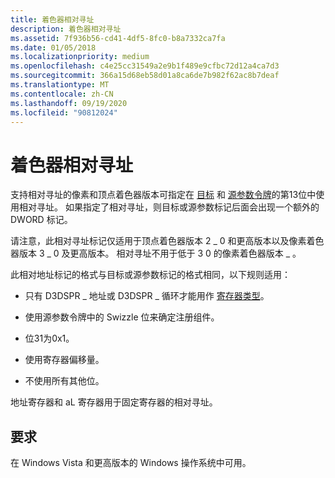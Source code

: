 ```yaml
---
title: 着色器相对寻址
description: 着色器相对寻址
ms.assetid: 7f936b56-cd41-4df5-8fc0-b8a7332ca7fa
ms.date: 01/05/2018
ms.localizationpriority: medium
ms.openlocfilehash: c4e25cc31549a2e9b1f489e9cfbc72d12a4ca7d3
ms.sourcegitcommit: 366a15d68eb58d01a8ca6de7b982f62ac8b7deaf
ms.translationtype: MT
ms.contentlocale: zh-CN
ms.lasthandoff: 09/19/2020
ms.locfileid: "90812024"
---
```

# <a name="shader-relative-addressing"></a>着色器相对寻址

支持相对寻址的像素和顶点着色器版本可指定在 [目标](destination-parameter-token.md) 和 [源参数令牌](source-parameter-token.md)的第13位中使用相对寻址。 如果指定了相对寻址，则目标或源参数标记后面会出现一个额外的 DWORD 标记。

请注意，此相对寻址标记仅适用于顶点着色器版本 2 \_ 0 和更高版本以及像素着色器版本 3 \_ 0 及更高版本。 相对寻址不用于低于 3 0 的像素着色器版本 \_ 。

此相对地址标记的格式与目标或源参数标记的格式相同，以下规则适用：

-   只有 D3DSPR \_ 地址或 D3DSPR \_ 循环才能用作 [寄存器类型](/windows-hardware/drivers/ddi/d3d9types/ne-d3d9types-_d3dshader_param_register_type)。

-   使用源参数令牌中的 Swizzle 位来确定注册组件。

-   位31为0x1。

-   使用寄存器偏移量。

-   不使用所有其他位。

地址寄存器和 aL 寄存器用于固定寄存器的相对寻址。

## <a name="requirements"></a>要求

在 Windows Vista 和更高版本的 Windows 操作系统中可用。
